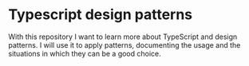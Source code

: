 # Typescript design patterns

With this repository I want to learn more about TypeScript and design patterns. I will use it to apply patterns, documenting the usage and the situations in which they can be a good choice.
